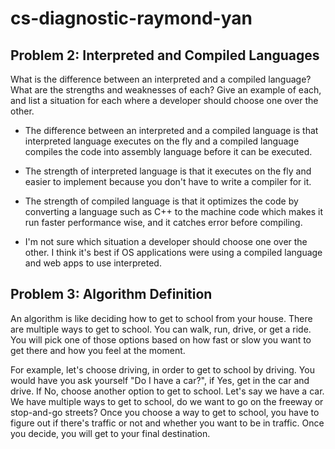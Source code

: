 # cs-diagnostic-raymond-yan

## Problem 2:  Interpreted and Compiled Languages

What is the difference between an interpreted and a compiled language?  What are the strengths and weaknesses of each?  Give an example of each, and list a situation for each where a developer should choose one over the other.  

* The difference between an interpreted and a compiled language is that interpreted language executes on the fly and a compiled language compiles the code into assembly language before it can be executed.

* The strength of interpreted language is that it executes on the fly and easier to implement because you don't have to write a compiler for it.
* The strength of compiled language is that it optimizes the code by converting a language such as C++ to the machine code which makes it run faster performance wise, and it catches error before compiling.

* I'm not sure which situation a developer should choose one over the other. I think it's best if OS applications were using a compiled language and web apps to use interpreted.


## Problem 3:  Algorithm Definition
An algorithm is like deciding how to get to school from your house. There are multiple ways to get to school. You can walk, run, drive, or get a ride. You will pick one of those options based on how fast or slow you want to get there and how you feel at the moment.

For example, let's choose driving, in order to get to school by driving. You would have you ask yourself "Do I have a car?", if Yes, get in the car and drive. If No, choose another option to get to school. Let's say we have a car. We have multiple ways to get to school, do we want to go on the freeway or stop-and-go streets? Once you choose a way to get to school, you have to figure out if there's traffic or not and whether you want to be in traffic. Once you decide, you will get to your final destination.
